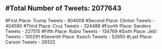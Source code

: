 #Total Number of Tweets: 2077643 
---
#First Place: Trump Tweets - 804008
#Second Place: Clinton Tweets - 404590
#Third Place: Cruz Tweets - 324488
#Fourth Place: Sanders Tweets - 227515
#Fifth Place: Rubio Tweets - 134769
#Sixth Place: Jeb! Tweets - 100291
#Seventh Place: Kasich Tweets - 52650
#Last Place: Carson Tweets - 29332
